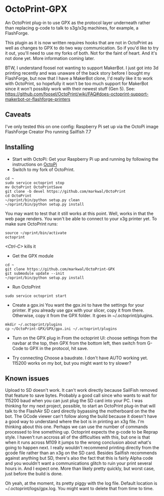 # OctoPrint-GPX
An OctoPrint plug-in to use GPX as the protocol layer underneath rather than replacing g-code to talk to s3g/x3g machines, for example, a FlashForge.

This plugin as it is now written requires hooks that are not in OctoPrint as well as changes to GPX to do two way communication.  So if you'd like to try it out, you'll need to use my forks of both.  Not for the faint of heart.  And it's not done yet.  More information coming later.

BTW, I understand foosel not wanting to support MakerBot.  I just got into 3d printing recently and was unaware of the back story before I bought my FlashForge, but now that I have a MakerBot clone, I'd really like it to work with OctoPrint, so hopefully it won't be too much support for MakerBot since it won't possibly work with their newest stuff (Gen 5).  See: https://github.com/foosel/OctoPrint/wiki/FAQ#does-octoprint-support-makerbot-or-flashforge-printers

## Caveats
I've only tested this on one config:
Raspberry Pi set up via the OctoPi image
FlashForge Creator Pro running Sailfish 7.7

## Installing
* Start with OctoPi: Get your Raspberry Pi up and running by following the instructions on [OctoPi](https://github.com/guysoft/OctoPi)
* Switch to my fork of OctoPrint.
```
cd ~
sudo service octoprint stop
mv OctoPrint OctoPrintSave
git clone -b devel https://github.com/markwal/OctoPrint
cd OctoPrint
~/oprint/bin/python setup.py clean
~/oprint/bin/python setup.py install
```
You may want to test that it still works at this point.  Well, works in that the web page renders.  You won't be able to connect to your x3g printer yet.  To make sure OctoPrint runs:
```
source ~/oprint/bin/activate
octoprint
```
*\<Ctrl-C\>* kills it

* Get the GPX module
```
cd ~
git clone https://github.com/markwal/OctoPrint-GPX
git submodule update --init
~/oprint/bin/python setup.py install
```
* Run OctoPrint
```
sudo service octoprint start
```

* Create a gpx.ini
You want the gpx.ini to have the settings for your printer.  If you already use gpx with your slicer, copy it from there.  Otherwise, copy it from the GPX folder.  It goes in ~/.octoprint/plugins.
```
mkdir ~/.octoprint/plugins
cp ~/OctoPrint-GPX/GPX/gpx.ini ~/.octoprint/plugins
```

* Turn on the GPX plug in
From the octoprint UI: choose settings from the navbar at the top, then GPX from the bottom left, then switch from G-Code to GPX in the protocol, hit save.

* Try connecting
Choose a baudrate.  I don't have AUTO working yet.  115200 works on my bot, but you might want to try slower?

## Known issues
Upload to SD doesn't work.  It can't work directly because SailFish removed that feature to save bytes.  Probably a good call since who wants to wait for 115200 baud when you can just plug the SD card into your PC.  I was thinking for my next project, possible, to start an OctoPrint plug-in that will talk to the FlashAir SD card directly bypassing the motherboard on the the bot.
The GCode viewer can't follow along the build because it doesn't have a good way to understand where the bot is in printing an x3g file.  I'm thinking about this one.  Perhaps we can use the number of commands processed to line something up.
Octoprint expects the g-code to be Reprap style.  I haven't run accross all of the difficulties with this, but one is that when it runs across M109 it jumps to the wrong conclusion about what's going to happen next.
I really wouldn't recommend printing directly from the gcode file rather than an x3g on the SD card.  Besides Sailfish recommends against anything but SD, there's also the fact that this is fairly Alpha code and you wouldn't want a communications glitch to ruin your print several hours in. And I expect one.  More than likely pretty quickly, but worst case, just before the build is done. 

Oh yeah, at the moment, its pretty piggy with the log file.  Default location is ~/.octoprint/logs/gpx.log.  You might want to delete that from time to time.
